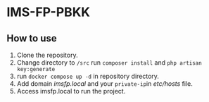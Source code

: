 # IMS-FP-PBKK

## How to use
 
 1. Clone the repository.
 2. Change directory to `/src` run `composer install` and `php artisan key:generate`
 3. run `docker compose up -d` in repository directory.
 4. Add domain *imsfp.local* and your `private-ip`in *etc/hosts* file.
 5. Access imsfp.local to run the project.
